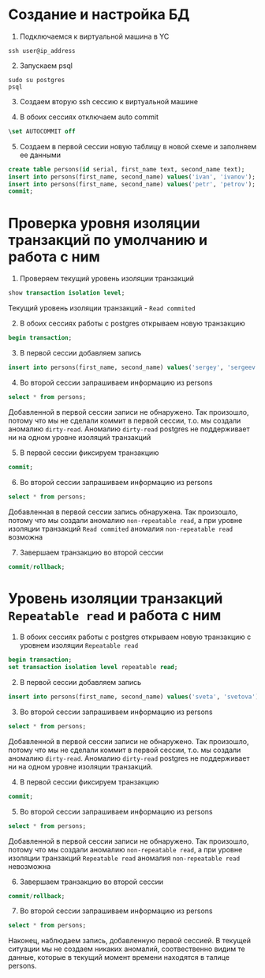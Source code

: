# Создание и настройка БД
1. Подключаемся к виртуальной машина в YC
```shell
ssh user@ip_address
```
2. Запускаем psql
```shell
sudo su postgres
psql
```
3. Создаем вторую ssh сессию к виртуальной машине

4. В обоих сессиях отключаем auto commit
```sql
\set AUTOCOMMIT off
```

5. Создаем в первой сессии новую таблицу в новой схеме и заполняем ее данными
```sql
create table persons(id serial, first_name text, second_name text);
insert into persons(first_name, second_name) values('ivan', 'ivanov'); 
insert into persons(first_name, second_name) values('petr', 'petrov'); 
commit;
```


# Проверка уровня изоляции транзакций по умолчанию и работа с ним
1. Проверяем текущий уровень изоляции транзакций
```sql
show transaction isolation level;
```
Текущий уровень изоляции транзакций - `Read commited`

2. В обоих сессиях работы с postgres открываем новую транзакцию
```sql
begin transaction;
```

3. В первой сессии добавляем запись
```sql
insert into persons(first_name, second_name) values('sergey', 'sergeev');
```

4. Во второй сессии запрашиваем информацию из persons
```sql
select * from persons;
```
Добавленной в первой сессии записи не обнаружено.
Так произошло, потому что мы не сделали коммит в первой сессии, т.о. мы создали аномалию `dirty-read`. 
Аномалию `dirty-read` postgres не поддерживает ни на одном уровне изоляций транзакций

5. В первой сессии фиксируем транзакцию
```sql
commit;
```

6. Во второй сессии запрашиваем информацию из persons
```sql
select * from persons;
```
Добавленная в первой сессии запись обнаружена. 
Так произошло, потому что мы создали аномалию `non-repeatable read`, а при уровне изоляции транзакций `Read commited`
аномалия `non-repeatable read` возможна

7. Завершаем транзакцию во второй сессии
```sql
commit/rollback;
```


# Уровень изоляции транзакций `Repeatable read` и работа с ним
1. В обоих сессиях работы с postgres открываем новую транзакцию с уровнем изоляции `Repeatable read`
```sql
begin transaction;
set transaction isolation level repeatable read;
```

2. В первой сессии добавляем запись
```sql
insert into persons(first_name, second_name) values('sveta', 'svetova');
```

3. Во второй сессии запрашиваем информацию из persons
```sql
select * from persons;
```
Добавленной в первой сессии записи не обнаружено.
Так произошло, потому что мы не сделали коммит в первой сессии, т.о. мы создали аномалию `dirty-read`. 
Аномалию `dirty-read` postgres не поддерживает ни на одном уровне изоляции транзакций.

4. В первой сессии фиксируем транзакцию
```sql
commit;
```

5. Во второй сессии запрашиваем информацию из persons
```sql
select * from persons;
```
Добавленной в первой сессии записи не обнаружено.
Так произошло, потому что мы создали аномалию `non-repeatable read`, а при уровне изоляции транзакций `Repeatable read`
аномалия `non-repeatable read` невозможна

6. Завершаем транзакцию во второй сессии
```sql
commit/rollback;
```

7. Во второй сессии запрашиваем информацию из persons
```sql
select * from persons;
```
Наконец, наблюдаем запись, добавленную первой сессией. В текущей ситуации мы не создаем никаких аномалий, 
соотвественно видим те данные, которые в текущий момент времени находятся в талице persons.